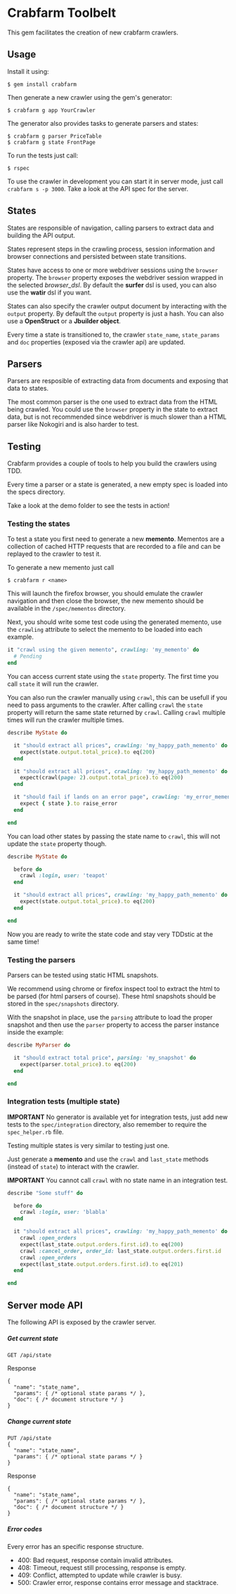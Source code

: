 # Crabfarm Toolbelt

This gem facilitates the creation of new crabfarm crawlers.

## Usage

Install it using:

    $ gem install crabfarm

Then generate a new crawler using the gem's generator:

    $ crabfarm g app YourCrawler

The generator also provides tasks to generate parsers and states:

    $ crabfarm g parser PriceTable
    $ crabfarm g state FrontPage

To run the tests just call:

    $ rspec

To use the crawler in development you can start it in server mode, just call `crabfarm s -p 3000`. Take a look at the API spec for the server.

## States

States are responsible of navigation, calling parsers to extract data and building the API output.

States represent steps in the crawling process, session information and browser connections and persisted between state transitions.

States have access to one or more webdriver sessions using the `browser` property. The `browser` property exposes the webdriver session wrapped in the selected *browser_dsl*. By default the **surfer** dsl is used, you can also use the **watir** dsl if you want.

States can also specify the crawler output document by interacting with the `output` property. By default the `output` property is just a hash. You can also use a **OpenStruct** or a **Jbuilder object**.

Every time a state is transitioned to, the crawler `state_name`, `state_params` and `doc` properties (exposed via the crawler api) are updated.

## Parsers

Parsers are resposible of extracting data from documents and exposing that data to states.

The most common parser is the one used to extract data from the HTML being crawled. You could use the `browser` property in the state to extract data, but is not recommended since webdriver is much slower than a HTML parser like Nokogiri and is also harder to test.

## Testing

Crabfarm provides a couple of tools to help you build the crawlers using TDD.

Every time a parser or a state is generated, a new empty spec is loaded into the specs directory.

Take a look at the demo folder to see the tests in action!

### Testing the states

To test a state you first need to generate a new **memento**. Mementos are a collection of cached HTTP requests that are recorded to a file and can be replayed to the crawler to test it.

To generate a new memento just call

    $ crabfarm r <name>

This will launch the firefox browser, you should emulate the crawler navigation and then close the browser, the new memento should be available in the `/spec/mementos` directory.

Next, you should write some test code using the generated memento, use the `crawling` attribute to select the memento to be loaded into each example.

```ruby
it "crawl using the given memento", crawling: 'my_memento' do
  # Pending
end
```

You can access current state using the `state` property. The first time you call `state` it will run the crawler.

You can also run the crawler manually using `crawl`, this can be usefull if you need to pass arguments to the crawler. After calling `crawl` the `state` property will return the same state returned by `crawl`. Calling `crawl` multiple times will run the crawler multiple times.

```ruby
describe MyState do

  it "should extract all prices", crawling: 'my_happy_path_memento' do
    expect(state.output.total_price).to eq(200)
  end

  it "should extract all prices", crawling: 'my_happy_path_memento' do
    expect(crawl(page: 2).output.total_price).to eq(200)
  end

  it "should fail if lands on an error page", crawling: 'my_error_memento' do
    expect { state }.to raise_error
  end

end
```

You can load other states by passing the state name to `crawl`, this will not update the `state` property though.

```ruby
describe MyState do

  before do
    crawl :login, user: 'teapot'
  end

  it "should extract all prices", crawling: 'my_happy_path_memento' do
    expect(state.output.total_price).to eq(200)
  end

end
```

Now you are ready to write the state code and stay very TDDstic at the same time!

### Testing the parsers

Parsers can be tested using static HTML snapshots.

We recommend using chrome or firefox inspect tool to extract the html to be parsed (for html parsers of course). These html snapshots should be stored in the `spec/snapshots` directory.

With the snapshot in place, use the `parsing` attribute to load the proper snapshot and then use the `parser` property to access the parser instance inside the example:

```ruby
describe MyParser do

  it "should extract total price", parsing: 'my_snapshot' do
    expect(parser.total_price).to eq(200)
  end

end
```

### Integration tests (multiple state)

**IMPORTANT** No generator is available yet for integration tests, just add new tests to the `spec/integration` directory, also remember to require the `spec_helper.rb` file.

Testing multiple states is very similar to testing just one.

Just generate a **memento** and use the `crawl` and `last_state` methods (instead of `state`) to interact with the crawler.

**IMPORTANT** You cannot call `crawl` with no state name in an integration test.

```ruby
describe "Some stuff" do

  before do
    crawl :login, user: 'blabla'
  end

  it "should extract all prices", crawling: 'my_happy_path_memento' do
    crawl :open_orders
    expect(last_state.output.orders.first.id).to eq(200)
    crawl :cancel_order, order_id: last_state.output.orders.first.id
    crawl :open_orders
    expect(last_state.output.orders.first.id).to eq(201)
  end

end
```


## Server mode API

The following API is exposed by the crawler server.

##### Get current state

    GET /api/state

Response

    {
      "name": "state_name",
      "params": { /* optional state params */ },
      "doc": { /* document structure */ }
    }

##### Change current state

    PUT /api/state
    {
      "name": "state_name",
      "params": { /* optional state params */ }
    }

Response

    {
      "name": "state_name",
      "params": { /* optional state params */ },
      "doc": { /* document structure */ }
    }

##### Error codes

Every error has an specific response structure.

* 400: Bad request, response contain invalid attributes.
* 408: Timeout, request still processing, response is empty.
* 409: Conflict, attempted to update while crawler is busy.
* 500: Crawler error, response contains error message and stacktrace.

